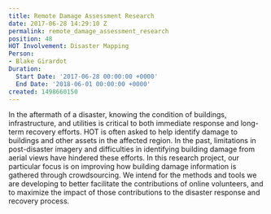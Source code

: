 ```yaml
---
title: Remote Damage Assessment Research
date: 2017-06-28 14:29:10 Z
permalink: remote_damage_assessment_research
position: 48
HOT Involvement: Disaster Mapping
Person:
- Blake Girardot
Duration:
  Start Date: '2017-06-28 00:00:00 +0000'
  End Date: '2018-06-01 00:00:00 +0000'
created: 1498660150
---
```


<p>In the aftermath of a disaster, knowing the condition of buildings, infrastructure, and utilities is critical to both immediate response and long-term recovery efforts. HOT is often asked to help identify damage to buildings and other assets in the affected region. In the past, limitations in post-disaster imagery and difficulties in identifying building damage from aerial views have hindered these efforts. In this research project, our particular focus is on improving how building damage information is gathered through crowdsourcing. We intend for the methods and tools we are developing to better facilitate the contributions of online volunteers, and to maximize the impact of those contributions to the disaster response and recovery process.&nbsp;</p>
